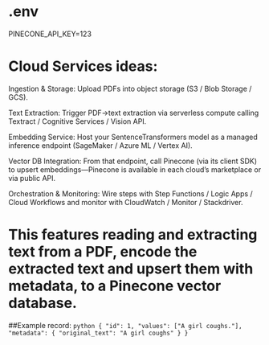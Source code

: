 # .env
PINECONE_API_KEY=123

# Cloud Services ideas:

Ingestion & Storage: Upload PDFs into object storage (S3 / Blob Storage / GCS).

Text Extraction: Trigger PDF→text extraction via serverless compute calling Textract / Cognitive Services / Vision API.

Embedding Service: Host your SentenceTransformers model as a managed inference endpoint (SageMaker / Azure ML / Vertex AI).

Vector DB Integration: From that endpoint, call Pinecone (via its client SDK) to upsert embeddings—Pinecone is available in each cloud’s marketplace or via public API.

Orchestration & Monitoring: Wire steps with Step Functions / Logic Apps / Cloud Workflows and monitor with CloudWatch / Monitor / Stackdriver.

# This features reading and extracting text from a PDF, encode the extracted text and upsert them with metadata, to a Pinecone vector database.

##Example record:
`python
{
  "id": 1,
  "values": ["A girl coughs."],
  "metadata": {
    "original_text": "A girl coughs"
  }
}
`